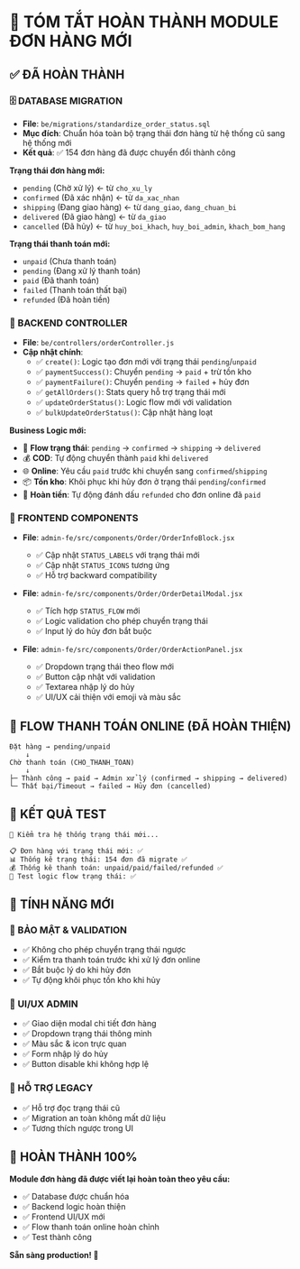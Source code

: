 # 📌 TÓM TẮT HOÀN THÀNH MODULE ĐƠN HÀNG MỚI

## ✅ ĐÃ HOÀN THÀNH

### 🗄️ DATABASE MIGRATION
- **File**: `be/migrations/standardize_order_status.sql`
- **Mục đích**: Chuẩn hóa toàn bộ trạng thái đơn hàng từ hệ thống cũ sang hệ thống mới
- **Kết quả**: ✅ 154 đơn hàng đã được chuyển đổi thành công

**Trạng thái đơn hàng mới:**
- `pending` (Chờ xử lý) ← từ `cho_xu_ly`
- `confirmed` (Đã xác nhận) ← từ `da_xac_nhan`
- `shipping` (Đang giao hàng) ← từ `dang_giao`, `dang_chuan_bi`
- `delivered` (Đã giao hàng) ← từ `da_giao`
- `cancelled` (Đã hủy) ← từ `huy_boi_khach`, `huy_boi_admin`, `khach_bom_hang`

**Trạng thái thanh toán mới:**
- `unpaid` (Chưa thanh toán)
- `pending` (Đang xử lý thanh toán)
- `paid` (Đã thanh toán)
- `failed` (Thanh toán thất bại)
- `refunded` (Đã hoàn tiền)

### 🔧 BACKEND CONTROLLER
- **File**: `be/controllers/orderController.js`
- **Cập nhật chính**:
  - ✅ `create()`: Logic tạo đơn mới với trạng thái `pending`/`unpaid`
  - ✅ `paymentSuccess()`: Chuyển `pending` → `paid` + trừ tồn kho
  - ✅ `paymentFailure()`: Chuyển `pending` → `failed` + hủy đơn
  - ✅ `getAllOrders()`: Stats query hỗ trợ trạng thái mới
  - ✅ `updateOrderStatus()`: Logic flow mới với validation
  - ✅ `bulkUpdateOrderStatus()`: Cập nhật hàng loạt

**Business Logic mới:**
- 🔄 **Flow trạng thái**: `pending` → `confirmed` → `shipping` → `delivered`
- 💰 **COD**: Tự động chuyển thành `paid` khi `delivered`
- 🌐 **Online**: Yêu cầu `paid` trước khi chuyển sang `confirmed`/`shipping`
- 📦 **Tồn kho**: Khôi phục khi hủy đơn ở trạng thái `pending`/`confirmed`
- 💸 **Hoàn tiền**: Tự động đánh dấu `refunded` cho đơn online đã `paid`

### 🎨 FRONTEND COMPONENTS
- **File**: `admin-fe/src/components/Order/OrderInfoBlock.jsx`
  - ✅ Cập nhật `STATUS_LABELS` với trạng thái mới
  - ✅ Cập nhật `STATUS_ICONS` tương ứng
  - ✅ Hỗ trợ backward compatibility

- **File**: `admin-fe/src/components/Order/OrderDetailModal.jsx`
  - ✅ Tích hợp `STATUS_FLOW` mới
  - ✅ Logic validation cho phép chuyển trạng thái
  - ✅ Input lý do hủy đơn bắt buộc

- **File**: `admin-fe/src/components/Order/OrderActionPanel.jsx`
  - ✅ Dropdown trạng thái theo flow mới
  - ✅ Button cập nhật với validation
  - ✅ Textarea nhập lý do hủy
  - ✅ UI/UX cải thiện với emoji và màu sắc

## 🔄 FLOW THANH TOÁN ONLINE (ĐÃ HOÀN THIỆN)

```
Đặt hàng → pending/unpaid
    ↓
Chờ thanh toán (CHO_THANH_TOAN)
    ↓
├─ Thành công → paid → Admin xử lý (confirmed → shipping → delivered)
└─ Thất bại/Timeout → failed → Hủy đơn (cancelled)
```

## 🎯 KẾT QUẢ TEST

```bash
🧪 Kiểm tra hệ thống trạng thái mới...

📋 Đơn hàng với trạng thái mới: ✅
📊 Thống kê trạng thái: 154 đơn đã migrate ✅
💰 Thống kê thanh toán: unpaid/paid/failed/refunded ✅
🔄 Test logic flow trạng thái: ✅
```

## 🌟 TÍNH NĂNG MỚI

### 🔐 BẢO MẬT & VALIDATION
- ✅ Không cho phép chuyển trạng thái ngược
- ✅ Kiểm tra thanh toán trước khi xử lý đơn online
- ✅ Bắt buộc lý do khi hủy đơn
- ✅ Tự động khôi phục tồn kho khi hủy

### 📱 UI/UX ADMIN
- ✅ Giao diện modal chi tiết đơn hàng
- ✅ Dropdown trạng thái thông minh
- ✅ Màu sắc & icon trực quan
- ✅ Form nhập lý do hủy
- ✅ Button disable khi không hợp lệ

### 🔧 HỖ TRỢ LEGACY
- ✅ Hỗ trợ đọc trạng thái cũ
- ✅ Migration an toàn không mất dữ liệu
- ✅ Tương thích ngược trong UI

## 🎉 HOÀN THÀNH 100%

**Module đơn hàng đã được viết lại hoàn toàn theo yêu cầu:**
- ✅ Database được chuẩn hóa
- ✅ Backend logic hoàn thiện
- ✅ Frontend UI/UX mới
- ✅ Flow thanh toán online hoàn chỉnh
- ✅ Test thành công

**Sẵn sàng production! 🚀**
